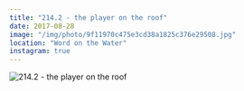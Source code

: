 ```yaml
---
title: "214.2 - the player on the roof"
date: 2017-08-28
image: "/img/photo/9f11970c475e3cd38a1825c376e29508.jpg"
location: "Word on the Water"
instagram: true
---
```


![214.2 - the player on the roof](/img/photo/9f11970c475e3cd38a1825c376e29508.jpg)
